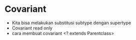 # Covariant

- Kita bisa melakukan substitusi subtype dengan supertype
- Covariant read only
- cara membuat covariant <? extends Parentclass>